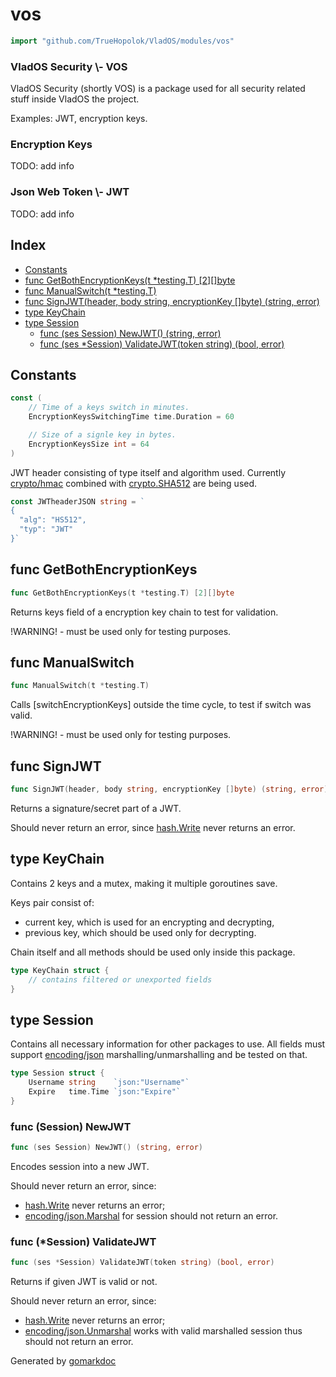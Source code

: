 <!-- Code generated by gomarkdoc. DO NOT EDIT -->

# vos

```go
import "github.com/TrueHopolok/VladOS/modules/vos"
```

### VladOS Security \\\- VOS

VladOS Security \(shortly VOS\) is a package used for all security related stuff inside VladOS the project.

Examples: JWT, encryption keys.

### Encryption Keys

TODO: add info

### Json Web Token \\\- JWT

TODO: add info

## Index

- [Constants](<#constants>)
- [func GetBothEncryptionKeys\(t \*testing.T\) \[2\]\[\]byte](<#GetBothEncryptionKeys>)
- [func ManualSwitch\(t \*testing.T\)](<#ManualSwitch>)
- [func SignJWT\(header, body string, encryptionKey \[\]byte\) \(string, error\)](<#SignJWT>)
- [type KeyChain](<#KeyChain>)
- [type Session](<#Session>)
  - [func \(ses Session\) NewJWT\(\) \(string, error\)](<#Session.NewJWT>)
  - [func \(ses \*Session\) ValidateJWT\(token string\) \(bool, error\)](<#Session.ValidateJWT>)


## Constants

<a name="EncryptionKeysSwitchingTime"></a>

```go
const (
    // Time of a keys switch in minutes.
    EncryptionKeysSwitchingTime time.Duration = 60

    // Size of a signle key in bytes.
    EncryptionKeysSize int = 64
)
```

<a name="JWTheaderJSON"></a>JWT header consisting of type itself and algorithm used. Currently [crypto/hmac](<https://pkg.go.dev/crypto/hmac/>) combined with [crypto.SHA512](<https://pkg.go.dev/crypto/#SHA512>) are being used.

```go
const JWTheaderJSON string = `
{
  "alg": "HS512",
  "typ": "JWT"
}`
```

<a name="GetBothEncryptionKeys"></a>
## func GetBothEncryptionKeys

```go
func GetBothEncryptionKeys(t *testing.T) [2][]byte
```

Returns keys field of a encryption key chain to test for validation.

\!WARNING\! \- must be used only for testing purposes.

<a name="ManualSwitch"></a>
## func ManualSwitch

```go
func ManualSwitch(t *testing.T)
```

Calls \[switchEncryptionKeys\] outside the time cycle, to test if switch was valid.

\!WARNING\! \- must be used only for testing purposes.

<a name="SignJWT"></a>
## func SignJWT

```go
func SignJWT(header, body string, encryptionKey []byte) (string, error)
```

Returns a signature/secret part of a JWT.

Should never return an error, since [hash.Write](<https://pkg.go.dev/hash/#Write>) never returns an error.

<a name="KeyChain"></a>
## type KeyChain

Contains 2 keys and a mutex, making it multiple goroutines save.

Keys pair consist of:

- current key, which is used for an encrypting and decrypting,
- previous key, which should be used only for decrypting.

Chain itself and all methods should be used only inside this package.

```go
type KeyChain struct {
    // contains filtered or unexported fields
}
```

<a name="Session"></a>
## type Session

Contains all necessary information for other packages to use. All fields must support [encoding/json](<https://pkg.go.dev/encoding/json/>) marshalling/unmarshalling and be tested on that.

```go
type Session struct {
    Username string    `json:"Username"`
    Expire   time.Time `json:"Expire"`
}
```

<a name="Session.NewJWT"></a>
### func \(Session\) NewJWT

```go
func (ses Session) NewJWT() (string, error)
```

Encodes session into a new JWT.

Should never return an error, since:

- [hash.Write](<https://pkg.go.dev/hash/#Write>) never returns an error;
- [encoding/json.Marshal](<https://pkg.go.dev/encoding/json/#Marshal>) for session should not return an error.

<a name="Session.ValidateJWT"></a>
### func \(\*Session\) ValidateJWT

```go
func (ses *Session) ValidateJWT(token string) (bool, error)
```

Returns if given JWT is valid or not.

Should never return an error, since:

- [hash.Write](<https://pkg.go.dev/hash/#Write>) never returns an error;
- [encoding/json.Unmarshal](<https://pkg.go.dev/encoding/json/#Unmarshal>) works with valid marshalled session thus should not return an error.

Generated by [gomarkdoc](<https://github.com/princjef/gomarkdoc>)
